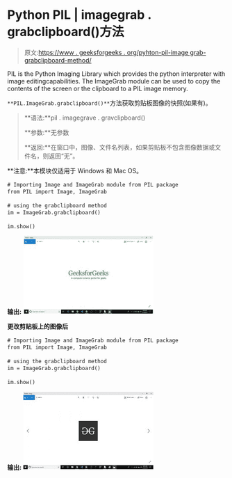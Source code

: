 # Python PIL | imagegrab . grabclipboard()方法

> 原文:[https://www . geeksforgeeks . org/pyhton-pil-image grab-grabclipboard-method/](https://www.geeksforgeeks.org/pyhton-pil-imagegrab-grabclipboard-method/)

PIL is the Python Imaging Library which provides the python interpreter with image editingcapabilities. The ImageGrab module can be used to copy the contents of the screen or the clipboard to a PIL image memory.

`**PIL.ImageGrab.grabclipboard()**`方法获取剪贴板图像的快照(如果有)。

> **语法:**pil . imagegrave . gravclipboard()
> 
> **参数:**无参数
> 
> **返回:**在窗口中，图像、文件名列表，如果剪贴板不包含图像数据或文件名，则返回“无”。

**注意:**本模块仅适用于 Windows 和 Mac OS。

```
# Importing Image and ImageGrab module from PIL package 
from PIL import Image, ImageGrab

# using the grabclipboard method
im = ImageGrab.grabclipboard()

im.show()
```

**输出:**
![](img/6ebaa48ae778a4075402b37060d4e607.png)

**更改剪贴板上的图像后**

```
# Importing Image and ImageGrab module from PIL package 
from PIL import Image, ImageGrab

# using the grabclipboard method
im = ImageGrab.grabclipboard()

im.show()
```

**输出:**
![](img/b857ba3a92975fa4f47f576ce2b49bea.png)